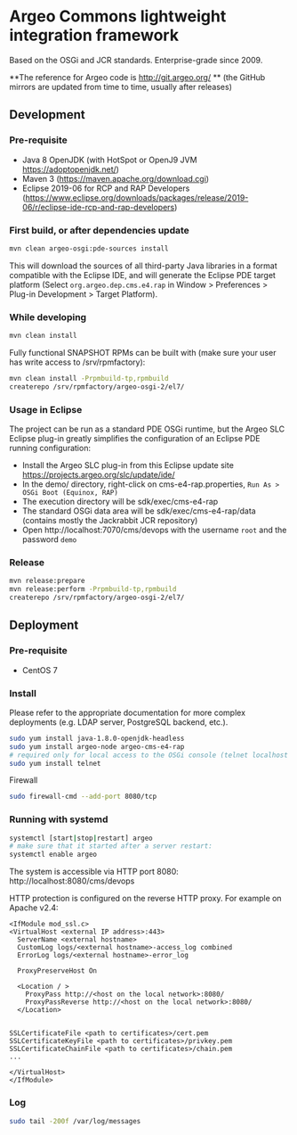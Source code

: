 # Argeo Commons lightweight integration framework

Based on the OSGi and JCR standards. Enterprise-grade since 2009.

**The reference for Argeo code is http://git.argeo.org/ ** (the GitHub mirrors are updated from time to time, usually after releases)

## Development

### Pre-requisite
- Java 8 OpenJDK (with HotSpot or OpenJ9 JVM https://adoptopenjdk.net/)
- Maven 3 (https://maven.apache.org/download.cgi)
- Eclipse 2019-06 for RCP and RAP Developers (https://www.eclipse.org/downloads/packages/release/2019-06/r/eclipse-ide-rcp-and-rap-developers)

### First build, or after dependencies update
```bash
mvn clean argeo-osgi:pde-sources install
```

This will download the sources of all third-party Java libraries in a format compatible with the Eclipse IDE, and will generate the Eclipse PDE target platform (Select ```org.argeo.dep.cms.e4.rap``` in Window > Preferences > Plug-in Development > Target Platform).

### While developing
```bash
mvn clean install
```

Fully functional SNAPSHOT RPMs can be built with (make sure your user has write access to /srv/rpmfactory):
```bash
mvn clean install -Prpmbuild-tp,rpmbuild
createrepo /srv/rpmfactory/argeo-osgi-2/el7/
```

### Usage in Eclipse
The project can be run as a standard PDE OSGi runtime, but the Argeo SLC Eclipse plug-in greatly simplifies the configuration of an Eclipse PDE running configuration:
- Install the Argeo SLC plug-in from this Eclipse update site https://projects.argeo.org/slc/update/ide/
- In the demo/ directory, right-click on cms-e4-rap.properties, ```Run As > OSGi Boot (Equinox, RAP)```
- The execution directory will be sdk/exec/cms-e4-rap
- The standard OSGi data area will be sdk/exec/cms-e4-rap/data (contains mostly the Jackrabbit JCR repository)
- Open http://localhost:7070/cms/devops with the username ```root``` and the password ```demo```

### Release
```bash
mvn release:prepare
mvn release:perform -Prpmbuild-tp,rpmbuild
createrepo /srv/rpmfactory/argeo-osgi-2/el7/
```

## Deployment

### Pre-requisite
- CentOS 7

### Install
Please refer to the appropriate documentation for more complex deployments (e.g. LDAP server, PostgreSQL backend, etc.).

```bash
sudo yum install java-1.8.0-openjdk-headless
sudo yum install argeo-node argeo-cms-e4-rap
# required only for local access to the OSGi console (telnet localhost 2323):
sudo yum install telnet
```

Firewall
```bash
sudo firewall-cmd --add-port 8080/tcp
```

### Running with systemd
```bash
systemctl [start|stop|restart] argeo
# make sure that it started after a server restart:
systemctl enable argeo
```

The system is accessible via HTTP port 8080:
http://localhost:8080/cms/devops

HTTP protection is configured on the reverse HTTP proxy. For example on Apache v2.4:

```
<IfModule mod_ssl.c>
<VirtualHost <external IP address>:443>
  ServerName <external hostname>
  CustomLog logs/<external hostname>-access_log combined
  ErrorLog logs/<external hostname>-error_log

  ProxyPreserveHost On

  <Location / >
    ProxyPass http://<host on the local network>:8080/
    ProxyPassReverse http://<host on the local network>:8080/
  </Location>


SSLCertificateFile <path to certificates>/cert.pem
SSLCertificateKeyFile <path to certificates>/privkey.pem
SSLCertificateChainFile <path to certificates>/chain.pem
...

</VirtualHost>
</IfModule>
```

### Log
```bash
sudo tail -200f /var/log/messages
```